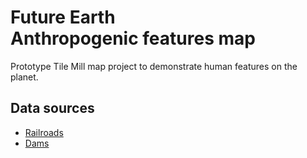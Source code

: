 # Future Earth<br />Anthropogenic features map

Prototype Tile Mill map project to demonstrate human features on the planet.

## Data sources
* [Railroads](http://www.mapability.com/index1.html?http&&&www.mapability.com/info/vmap0_download.html)
* [Dams](http://sedac.ciesin.columbia.edu/data/set/grand-v1-dams-rev01)

